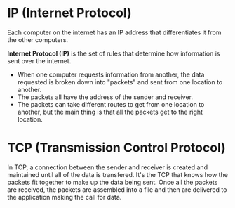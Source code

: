 # IP (Internet Protocol)

Each computer on the internet has an IP address that differentiates it from the other computers. 

**Internet Protocol (IP)** is the set of rules that determine how information is sent over the internet. 
  * When one computer requests information from another, the data requested is broken down into "packets" and sent from one location to another. 
  * The packets all have the address of the sender and receiver. 
  * The packets can take different routes to get from one location to another, but the main thing is that all the packets get to the right location.

# TCP (Transmission Control Protocol)

In TCP, a connection between the sender and receiver is created and maintained until all of the data is transfered. It's the TCP that knows how the packets fit together to make up the data being sent. Once all the packets are received, the packets are assembled into a file and then are delivered to the application making the call for data. 